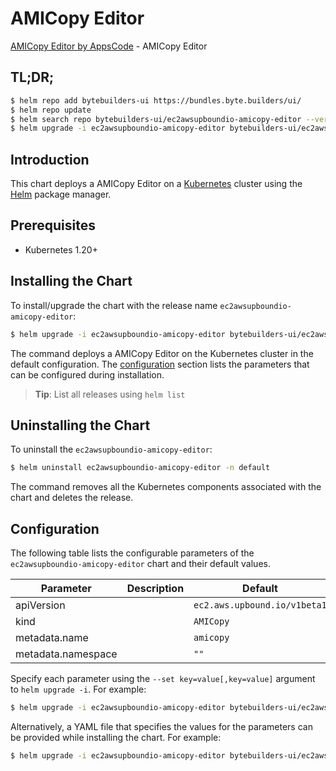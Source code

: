 # AMICopy Editor

[AMICopy Editor by AppsCode](https://byte.builders) - AMICopy Editor

## TL;DR;

```bash
$ helm repo add bytebuilders-ui https://bundles.byte.builders/ui/
$ helm repo update
$ helm search repo bytebuilders-ui/ec2awsupboundio-amicopy-editor --version=v0.4.18
$ helm upgrade -i ec2awsupboundio-amicopy-editor bytebuilders-ui/ec2awsupboundio-amicopy-editor -n default --create-namespace --version=v0.4.18
```

## Introduction

This chart deploys a AMICopy Editor on a [Kubernetes](http://kubernetes.io) cluster using the [Helm](https://helm.sh) package manager.

## Prerequisites

- Kubernetes 1.20+

## Installing the Chart

To install/upgrade the chart with the release name `ec2awsupboundio-amicopy-editor`:

```bash
$ helm upgrade -i ec2awsupboundio-amicopy-editor bytebuilders-ui/ec2awsupboundio-amicopy-editor -n default --create-namespace --version=v0.4.18
```

The command deploys a AMICopy Editor on the Kubernetes cluster in the default configuration. The [configuration](#configuration) section lists the parameters that can be configured during installation.

> **Tip**: List all releases using `helm list`

## Uninstalling the Chart

To uninstall the `ec2awsupboundio-amicopy-editor`:

```bash
$ helm uninstall ec2awsupboundio-amicopy-editor -n default
```

The command removes all the Kubernetes components associated with the chart and deletes the release.

## Configuration

The following table lists the configurable parameters of the `ec2awsupboundio-amicopy-editor` chart and their default values.

|     Parameter      | Description |                 Default                 |
|--------------------|-------------|-----------------------------------------|
| apiVersion         |             | <code>ec2.aws.upbound.io/v1beta1</code> |
| kind               |             | <code>AMICopy</code>                    |
| metadata.name      |             | <code>amicopy</code>                    |
| metadata.namespace |             | <code>""</code>                         |


Specify each parameter using the `--set key=value[,key=value]` argument to `helm upgrade -i`. For example:

```bash
$ helm upgrade -i ec2awsupboundio-amicopy-editor bytebuilders-ui/ec2awsupboundio-amicopy-editor -n default --create-namespace --version=v0.4.18 --set apiVersion=ec2.aws.upbound.io/v1beta1
```

Alternatively, a YAML file that specifies the values for the parameters can be provided while
installing the chart. For example:

```bash
$ helm upgrade -i ec2awsupboundio-amicopy-editor bytebuilders-ui/ec2awsupboundio-amicopy-editor -n default --create-namespace --version=v0.4.18 --values values.yaml
```
